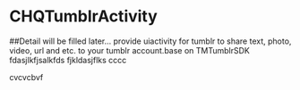 CHQTumblrActivity
=================
##Detail will be filled later...
provide uiactivity for tumblr to share text, photo, video, url and etc. to your tumblr account.base on TMTumblrSDK
fdasjlkfjsalkfds
fjkldasjflks
cccc

cvcvcbvf
